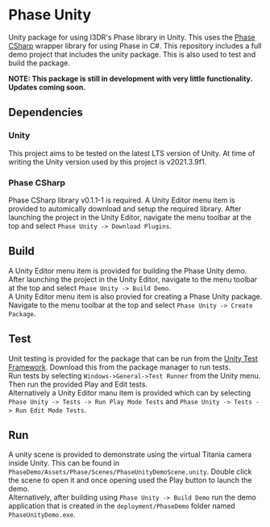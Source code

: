 # Phase Unity
Unity package for using I3DR's Phase library in Unity. This uses the [Phase CSharp](https://github.com/i3drobotics/phase-csharp) wrapper library for using Phase in C#. This repository includes a full demo project that includes the unity package. This is also used to test and build the package.

**NOTE: This package is still in development with very little functionality. Updates coming soon.**

## Dependencies
### Unity
This project aims to be tested on the latest LTS version of Unity. At time of writing the Unity version used by this project is v2021.3.9f1.
### Phase CSharp
Phase CSharp library v0.1.1-1 is required. A Unity Editor menu item is provided to automically download and setup the required library. After launching the project in the Unity Editor, navigate the menu toolbar at the top and select `Phase Unity -> Download Plugins`.

## Build
A Unity Editor menu item is provided for building the Phase Unity demo. After launching the project in the Unity Editor, navigate to the menu toolbar at the top and select `Phase Unity -> Build Demo`.  
A Unity Editor menu item is also provied for creating a Phase Unity package. Navigate to the menu toolbar at the top and select `Phase Unity -> Create Package`.

## Test
Unit testing is provided for the package that can be run from the [Unity Test Framework](https://docs.unity3d.com/Packages/com.unity.test-framework@1.1/manual/index.html). Download this from the package manager to run tests.  
Run tests by selecting `Windows->General->Test Runner` from the Unity menu. Then run the provided Play and Edit tests.  
Alternatively a Unity Editor manu item is provided which can by selecting `Phase Unity -> Tests -> Run Play Mode Tests` and `Phase Unity -> Tests -> Run Edit Mode Tests`.

## Run
A unity scene is provided to demonstrate using the virtual Titania camera inside Unity. This can be found in `PhaseDemo/Assets/Phase/Scenes/PhaseUnityDemoScene.unity`. Double click the scene to open it and once opening used the Play button to launch the demo.  
Alternatively, after building using `Phase Unity -> Build Demo` run the demo application that is created in the `deployment/PhaseDemo` folder named `PhaseUnityDemo.exe`.